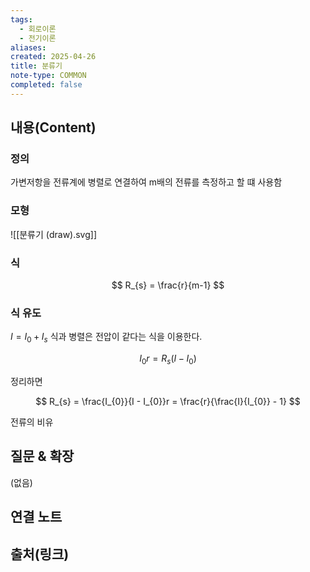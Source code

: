 ```yaml
---
tags:
  - 회로이론
  - 전기이론
aliases: 
created: 2025-04-26
title: 분류기
note-type: COMMON
completed: false
---
```


## 내용(Content)

### 정의

가변저항을 전류계에 병렬로 연결하여 m배의 전류를 측정하고 할 떄 사용함

### 모형

![[분류기 (draw).svg]]

### 식

$$
R_{s} = \frac{r}{m-1}
$$

### 식 유도

$I = I_{0} + I_{s}$ 식과 병렬은 전압이 같다는 식을 이용한다.

$$
I_{0}r = R_{s}(I - I_{0})
$$

정리하면

$$
R_{s} = \frac{I_{0}}{I - I_{0}}r = \frac{r}{\frac{I}{I_{0}} - 1}
$$

전류의 비유

## 질문 & 확장

(없음)

## 연결 노트

## 출처(링크)

